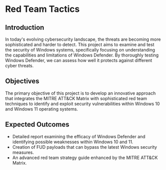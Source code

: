 # Red Team Tactics

## Introduction
In today's evolving cybersecurity landscape, the threats are becoming more sophisticated and harder to detect. This project aims to examine and test the security of Windows systems, specifically focusing on understanding the capabilities and limitations of Windows Defender. By thoroughly testing Windows Defender, we can assess how well it protects against different cyber threats.

## Objectives
The primary objective of this project is to develop an innovative approach that integrates the MITRE ATT&CK Matrix with sophisticated red team techniques to identify and exploit security vulnerabilities within Windows 10 and Windows 11 operating systems.

## Expected Outcomes
- Detailed report examining the efficacy of Windows Defender and identifying possible weaknesses within Windows 10 and 11.
- Creation of FUD payloads that can bypass the latest Windows security measures.
- An advanced red team strategy guide enhanced by the MITRE ATT&CK Matrix.
